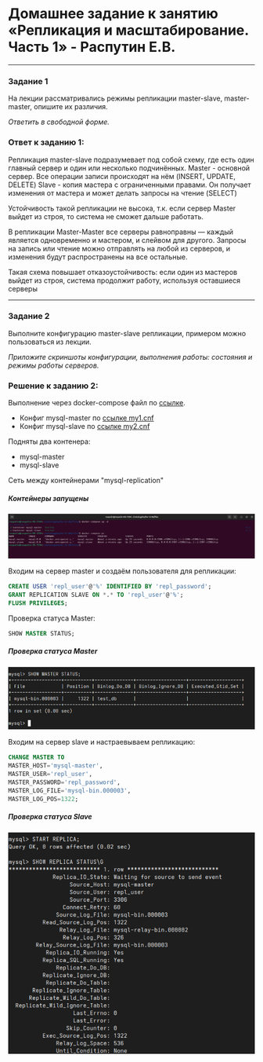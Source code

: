 # Домашнее задание к занятию «Репликация и масштабирование. Часть 1» - Распутин Е.В.

---

### Задание 1

На лекции рассматривались режимы репликации master-slave, master-master, опишите их различия.

*Ответить в свободной форме.*

### Ответ к заданию 1:

Репликация master-slave подразумевает под собой схему, где есть один главный сервер и один или несколько подчинённых. 
Master -  основной сервер. Все операции записи происходят на нём (INSERT, UPDATE, DELETE)
Slave - копия мастера с ограниченными правами. Он получает изменения от мастера и может делать запросы на чтение (SELECT)

Устойчивость такой репликации не высока, т.к. если сервер Master  выйдет из строя, то система не сможет дальше работать.

В репликации Master-Master все серверы равноправны — каждый является одновременно и мастером, и слейвом для другого.
Запросы на запись или чтение можно отправлять на любой из серверов, и изменения будут распространены на все остальные.

Такая схема повышает отказоустойчивость: если один из мастеров выйдет из
строя, система продолжит работу, используя оставшиеся серверы

---

### Задание 2

Выполните конфигурацию master-slave репликации, примером можно пользоваться из лекции.

*Приложите скриншоты конфигурации, выполнения работы: состояния и режимы работы серверов.*


### Решение к заданию 2:

Выполнение через docker-compose файл по [ссылке](files/docker-compose.yml).

- Конфиг mysql-master по [ссылке my1.cnf](files/master/my1.cnf)
- Конфиг mysql-slave по [ссылке my2.cnf](files/slave/my2.cnf)

Подняты два контенера:
- mysql-master
- mysql-slave

Сеть между контейнерами "mysql-replication"

##### Контейнеры запущены
![Контейнеры запущены](img/img1.png)

Входим на сервер master и cоздаём пользователя для репликации:
```sql
CREATE USER 'repl_user'@'%' IDENTIFIED BY 'repl_password';
GRANT REPLICATION SLAVE ON *.* TO 'repl_user'@'%';
FLUSH PRIVILEGES;
```
Проверка статуса Master:
```sql
SHOW MASTER STATUS;
```
##### Проверка статуса Master
![Проверка статуса Master](img/img2.png)

Входим на сервер slave и настраевываем репликацию:
```sql
CHANGE MASTER TO
MASTER_HOST='mysql-master',
MASTER_USER='repl_user',
MASTER_PASSWORD='repl_password',
MASTER_LOG_FILE='mysql-bin.000003',
MASTER_LOG_POS=1322;
```
##### Проверка статуса Slave
![Проверка статуса Slave](img/img3.png)

